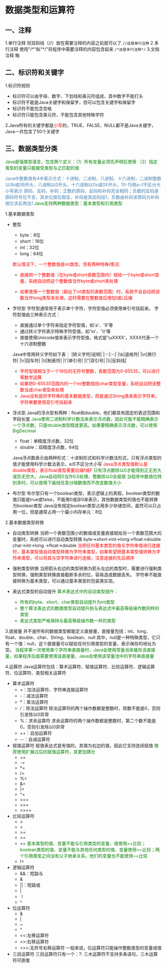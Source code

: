 # 数据类型和运算符

## 一、注释

1.单行注释
将双斜线（//）放在需要注释的内容之前就可以了
`//这是单行注释`
2.多行注释
使用"/\*"和"\*/"将程序中需要注释的内容包含起来
`/*这是多行注释*/`
3.文档注释
略

## 二、标识符和关键字

1.标识符规则

* 标识符可以由字母、数字、下划线和美元符组成，其中数字不能打头
* 标识符不能是Java关键字和保留字，但可以包含关键字和保留字
* 标识符不能包含空格
* 标识符只能包含美元符，不能包含其他特殊字符

2.Java所有的关键字都是<font color=red>小写</font>的，TRUE、FALSE、NULL都不是Java关键字，Java一共包含了50个关键字

## 三、数据类型分类

<font color=green>Java是强类型语言，包含两个定义：（1）所有变量必须先声明后使用 （2）指定类型的变量只能接受类型与之匹配的值</font>

<font color=steelblue>Java中整数值有4中表示方式：十进制、二进制、八进制、十六进制，二进制整数以0b或0B开头，八进制以0开头，十六进制以0x或0X开头，10-15用a~f不区分大小写表示</font>
<font color=steelblue>原码、反码、补码：正数的原码、反码和补码完全相同；负数的反码是原码符号位不变，其余位按位取反，补码是其反码加1，负数由补码求原码为补码按位求反再加1</font>
<font color=green>Java支持两种数据类型：基本类型和引用类型</font>

1.基本数据类型

* 整型
    * byte：8位
    * short：16位
    * int：32位
    * long：64位

    <font color=red>默认情况下，一个整数值是int类型，但有两种特殊i情况:</font>
    * <font color=red>直接把一个整数值（在byte或short表数范围内）赋给一个byte或short变量，系统自动把这个整数值当作byte或short来处理</font>

    * <font color=red>如果使用一个整数值（超出了int类型的表数范围）时，系统不会自动把该数当作long类型来处理，这时需要在整数值后增加l或L后缀</font>

* 字符型
字符型通常用于表示单个字符，字符型值必须使用单引号括起来。
字符型值由三种表示方式：

    * 直接通过单个字符来指定字符型值，如'a'、'9'等
    * 通过转义字符表示特殊字符型值，如'\n'、'\t'等
    * 直接使用Unicode值来表示字符型值，格式是'\uXXXX'，XXXX代表一个十六进制整数

    Java中常用转义字符如下表：
    |转义字符|说明|
    |:-:|:-:|
    |\b|退格符|
    |\n|换行符|
    |\r|回车符|
    |\t|制表符|
    |\\'|单引号|
    |\\"|双引号|
    |\\\\|反斜线|

    * <font color=red>字符型值相当于一个16位的无符号整数，表数范围为0-65535，可以进行等数学运算</font>
    * <font color=red>如果把0-65535范围内的一个int整数赋给char类型变量，系统自动把该整数当成char类型来处理</font>
    * <font color=red>Java没有提供字符串的基本数据类型，而是通过String类来表示字符串，字符串要使用双引号括起来</font>

* 浮点型
    Java的浮点型有两种：float和double，他们都具有固定的表述范围和字段长度
    <font color=green>Java使用二进制科学计数法来表示浮点数，因此可能不能精确表示一个浮点数，只是double类型精度更高。如果要精确表示浮点数，可以使用BigDecimal</font>
    * float：单精度浮点数，32位
    * double：双精度浮点数，64位

    Java浮点数表示由两种形式：十进制形式和科学计数法形式，只有浮点类型的值才能使用科学计数法表示，e/E不区分大小写
    <font color=red>Java浮点类型值默认是double类型，表示float类型需要后缀f或F</font>
    <font color=green>只有浮点数除以0才能得到正无穷大或负无穷大，Java自动将0当作0.0处理，整数除以0会报错</font>
    <font color=green>当程序中数值位特别多时，可以使用下画线任意分隔数值而不改变数值大小</font>

* 布尔型
    布尔型只有一个boolean类型，表示逻辑上的真假，boolean类型的数值只能是true或false，不能用0或非0来表示，其他数据类型的值也不能转换为boolean类型
    Java没有规定boolean类型占用多少存储空间，虽然可以只占用一位，但是通常占用一个最小内存单元：8位

2.基本数据类型转换

* 自动类型转换
当把一个表数范围小的数值或变量直接赋给另一个表数范围大的变量时，系统可以进行自动类型转换
byte->short->int->long->float->double
char->int->long ->float->double
<font color=red>当把任何基本类型的值与字符串值进行连接时，基本类型值自动类型转换为字符串类型，如果希望把基本类型值转换为字符串类型，可以将其与空字符串进行连接，注意连接的先后顺序</font>

* 强制类型转换
当把箭头右边的类型转换为箭头左边的类型时，需要进行强制类型转换，强制类型转换直接截断多余的位，容易造成数据丢失。
字符串不能直接转换为基本类型，可以通过基本类型的包装类实现。

* 表达式类型的自动提升
<font color=green>算术表达式中的自动类型提升：</font>
    * <font color=green>所有的byte、short、char类型自动提升为int类型</font>
    * <font color=green>整个算法表达式的数据类型自动提升到与表达式中最高等级操作数同样的类型</font>
    * <font color=green>表达式类型严格保持与最高等级操作数一样的类型</font>

3.直接量
并不是所有的数据类型都能定义直接量，直接量包括：int、long、float、double、char、String、boolean、null
其中，null是一种特殊类型，它只有一个值：null，这个直接量可以赋给任何引用类型的变量，表示保存的地址为空。
<font color=green>当程序第一次使用某个字符串直接量时，Java会使用常量池来缓存该直接量，如果程序后面需要使用该直接量，Java会使用该常量池中的字符串直接量</font>

4.运算符
Java运算符包括：算术运算符、赋值运算符、比较运算符、逻辑运算符、位运算符、类型相关运算符

* 算术运算符
    * +：加法运算符、字符串连接运算符
    * -：减法运算符
    * *：乘法运算符
    * /：除法运算符
        除法运算符的两个操作数都是整数时，除数不能是0，否则引发除以0异常
    * %：求余运算符
        求余运算符的两个操作数都是整数时，第二个数不能是0，否则引发除以0异常
    * ++：自加运算符
    * --：自减运算符
* 赋值运算符
    赋值表达式是有值的，其值为右边的值，因此它支持连续赋值
    <font color=green>推荐使用扩展过后的赋值运算符，其更加建壮</font>
    * +=
    * -=
    * *=
    * /=
    * %=
    * &=
    * |=
    * ^=
    * <<=
    * \>>=
    * \>>>=
* 比较运算符
    * \>
    * <
    * \>=
    * <=
    * ==
        <font color=green>基本类型的值、变量不能与引用类型的变量、值使用\==比较；boolean类型的值、变量不能与其他任何类型的值、变量使用\==比较；两个引用类型之间没有父子继承关系，他们的变量也不能使用\==比较</font>
    * !=
* 逻辑运算符
    * &&：短路与
    * &
    * ||：短路或
    * |
    * ！
    * ^
* 位运算符
    * &
    * |
    * ~
    * ^
    * <<:左移运算符
    * \>>:右移运算符
    * \>>>:无符号右移运算符
一般来说，位运算符只能操作整数类型的变量或值
* 三目运算符
    三目运算符只有一个：?:  三木运算符不支持多条语句，三木运算符可嵌套
